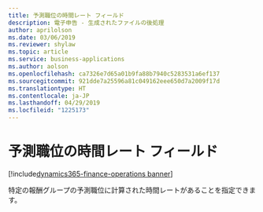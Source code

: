 ```yaml
---
title: 予測職位の時間レート フィールド
description: 電子申告 - 生成されたファイルの後処理
author: aprilolson
ms.date: 03/06/2019
ms.reviewer: shylaw
ms.topic: article
ms.service: business-applications
ms.author: aolson
ms.openlocfilehash: ca7326e7d65a01b9fa88b7940c5283531a6ef137
ms.sourcegitcommit: 921dde7a25596a81c049162eee650d7a2009f17d
ms.translationtype: HT
ms.contentlocale: ja-JP
ms.lasthandoff: 04/29/2019
ms.locfileid: "1225173"
---
```

# <a name="hourly-rate-field-on-forecast-positions"></a>予測職位の時間レート フィールド 
[!include[dynamics365-finance-operations banner](../includes/dynamics365-finance-operations.md)]


特定の報酬グループの予測職位に計算された時間レートがあることを指定できます。
